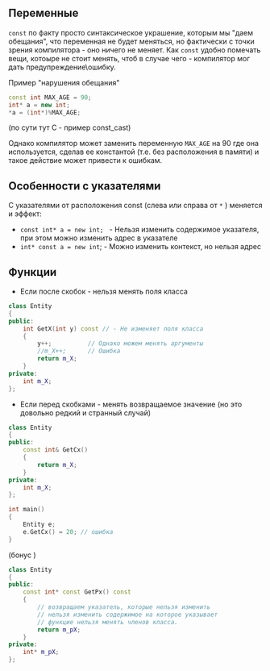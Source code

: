 ## Переменные 
`const` по факту просто синтаксическое украшение, которым мы "даем обещания", что переменная не будет меняться, но фактически с точки зрения компилятора - оно ничего не меняет. Как `const` удобно  помечать вещи, котоыре не стоит менять, чтоб в случае чего - компилятор мог дать предупреждение\\ошибку.

Пример "нарушения обещания"
```c++
const int MAX_AGE = 90;
int* a = new int;
*a = (int*)%MAX_AGE;
```
(по сути тут C - пример const_cast)

Однако компилятор может заменить переменную `MAX_AGE` на 90 где она используется, сделав ее константой (т.е. без расположения в памяти) и такое действие может привести к ошибкам. 

## Особенности с указателями
С указателями от расположения const (слева или справа от `*` ) меняется и эффект:
+ `const int* a = new int;`   - Нельзя изменить содержимое указателя, при этом можно изменить адрес в указателе
+ `int* const a = new int`;  - Можно изменить контекст, но нельзя адрес

## Функции 
+ Если после скобок - нельзя менять поля класса 
```c++
class Entity
{
public:
	int GetX(int y) const // - Не изменяет поля класса
    {
        y++;          // Однако можем менять аргументы
        //m_X++;      // Ошибка
        return m_X;
    }
private:
	int m_X;
};
```
+ Если перед скобками - менять возвращаемое значение (но это довольно редкий и странный случай)
```c++
class Entity
{
public:
    const int& GetCx()
    {
        return m_X;
    }
private:
	int m_X;
};

int main()
{
    Entity e;
    e.GetCx() = 20; // ошибка
}
```
 (бонус )
 ```c++
class Entity
{
public:
    const int* const GetPx() const
    {
        // возвращаем указатель, которые нельзя изменить
        // нельзя изменить содержимое на которое указывает
        // функцие нельзя менять членов класса.
        return m_pX;
    }
private:
    int* m_pX;
};
```
